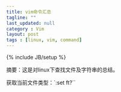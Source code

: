```yaml
---
title: vim命令汇总
tagline: ""
last_updated: null
category : Vim
layout: post
tags : [linux, vim, command]
---
```

{% include JB/setup %}

摘要：这是对linux下查找文件及字符串的总结。

<!-- more -->


获取当前文件类型：`:set ft?``
